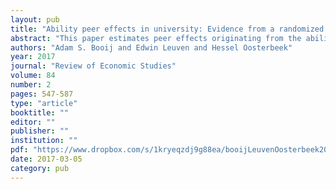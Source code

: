 ```yaml
---
layout: pub
title: "Ability peer effects in university: Evidence from a randomized experiment"
abstract: "This paper estimates peer effects originating from the ability composition of tutorial groups for undergraduate students in economics. We manipulated the composition of groups to achieve a wide range of support, and assigned students - conditional on their ability - randomly. The data support a specification in which the group composition is captured by the mean and standard deviation of prior ability and their squares and interaction. Estimates from this specification imply that students of low and medium ability gain on average 0.2 SD units of achievement from switching from ability mixing to three-way tracking. Their dropout rate is reduced by 15 percentage points (relative to a mean of 0.6). High-ability students are unaffected. Analysis of survey data indicates that in tracked groups, low-ability students have more positive interactions with other students, and are more involved. We find no evidence that teachers adjust their teaching to the composition of groups."
authors: "Adam S. Booij and Edwin Leuven and Hessel Oosterbeek"
year: 2017
journal: "Review of Economic Studies"
volume: 84
number: 2
pages: 547-587
type: "article"
booktitle: ""
editor: ""
publisher: ""
institution: ""
pdf: "https://www.dropbox.com/s/1kryeqzdj9g88ea/booijLeuvenOosterbeek2017restud.pdf?dl=0"
date: 2017-03-05
category: pub
---
```

